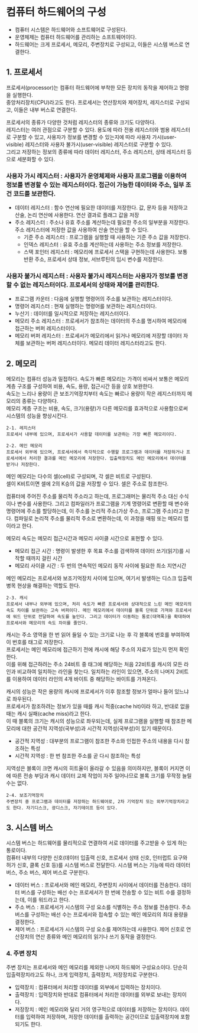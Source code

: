 # 컴퓨터 하드웨어의 구성

- 컴퓨터 시스템은 하드웨어와 소프트웨어로 구성된다.  
- 운영체제는 컴퓨터 하드웨어를 관리하는 소프트웨어이다.
- 하드웨어는 크게 프로세서, 메모리, 주변장치로 구성되고, 이들은 시스템 버스로 연결한다.



## 1. 프로세서
  프로세서(processor)는 컴퓨터 하드웨어에 부착한 모든 장치의 동작을 제어하고 명령을 실행한다.  
  중앙처리장치(CPU)라고도 한다. 프로세서는 연산장치와 제어장치, 레지스터로 구성되고, 이들은 내부 버스로 연결한다.  


  프로세서의 종류가 다양한 것처럼 레지스터의 종류와 크기도 다양하다.  
  레지스터는 여러 관점으로 구분할 수 있다. 용도에 따라 전용 레지스터와 범용 레지스터로 구분할 수 있고, 사용자가 정보를 변경할 수 있는지에 따라 사용자 가시(user-visible) 레지스터와 사용자 불가시(user-visible) 레지스터로 구분할 수 있다.  
  그리고 저장하는 정보의 종류에 따라 데이터 레지스터, 주소 레지스터, 상태 레지스터 등으로 세분화할 수 있다.  

  ### 사용자 가시 레지스터 : 사용자가 운영체제와 사용자 프로그램을 이용하여 정보를 변경할 수 있는 레지스터이다. 접근이 가능한 데이터와 주소, 일부 조건 코드를 보관한다.
  - 데이터 레지스터 : 함수 연산에 필요한 데이터를 저장한다. 값, 문자 등을 저장하고 산술, 논리 연산에 사용한다. 연산 결과로 플래그 값을 저장
  - 주소 레지스터 : 주소나 유효 주소를 계산하는데 필요한 주소의 일부분을 저장한다. 주소 레지스터에 저장한 값을 사용하여 산술 연산을 할 수 있다.
    - 기준 주소 레지스터 : 프로그램을 실행할 때 사용하는 기준 주소 값을 저장한다. 
    - 인덱스 레지스터 : 유효 주소를 계산하는데 사용하는 주소 정보를 저장한다.
    - 스택 포인터 레지스터 : 메모리에 프로세서 스택을 구현하는데 사용한다. 보통 반환 주소, 프로세서 상태 정보, 서브루틴의 임시 변수를 저장한다.

  ### 사용자 불가시 레지스터 : 사용자 불가시 레지스터는 사용자가 정보를 변경할 수 없는 레지스터이다. 프로세서의 상태와 제어를 관리한다.
  - 프로그램 카운터 : 다음에 실행할 명령어의 주소를 보관하는 레지스터이다.
  - 명령어 레지스터 : 현재 실행하는 명령어를 보관하는 레지스터이다.
  - 누산기 : 데이터를 일시적으로 저장하는 레지스터이다.
  - 메모리 주소 레지스터 : 프로세서가 참조하는 데이터의 주소를 명시하여 메모리에 접근하는 버퍼 레지스터이다.
  - 메모리 버퍼 레지스터 : 프로세서가 메모리에서 읽거나 메모리에 저장할 데이터 자체를 보관하는 버퍼 레지스터이다. 메모리 데이터 레지스터라고도 한다.  



## 2. 메모리  
  메모리는 컴퓨터 성능과 밀접하다. 속도가 빠른 메모리는 가격이 비싸서 보통은 메모리 계층 구조를 구성하여 비용, 속도, 용량, 접근시간 등을 상호 보완한다.  
  속도는 느리나 용량이 큰 보조기억장치부터 속도는 빠르나 용량이 작은 레지스터까지 메모리의 종류는 다양하다.  
  메모리 계층 구조는 비용, 속도, 크기(용량)가 다른 메모리를 효과적으로 사용함으로써 시스템의 성능을 향상시킨다.


    2-1. 레지스터
    프로세서 내부에 있으며, 프로세서가 사용할 데이터를 보관하는 가장 빠른 메모리이다.

    2-2. 메인 메모리
    프로세서 외부에 있으며, 프로세서에서 즉각적으로 수행할 프로그램과 데이터를 저장하거나 프로세서에서 처리한 결과를 메인 메모리에 저장한다. 입출력장치도 메인 메모리에서 데이터를 받거나 저장한다.

  메인 메모리는 다수의 셀(cell)로 구성되며, 각 셀은 비트로 구성된다.  
  셀이 K비트이면 셀에 2의 K승의 값을 저장할 수 있다. 셀은 주소로 참조한다.  

  컴퓨터에 주어진 주소를 물리적 주소라고 하는데, 프로그래머는 물리적 주소 대신 수식이나 변수를 사용한다. 그리고 컴파일러가 프로그램을 기계 명령어로 변환할 때 변수와 명령어에 주소를 할당하는데, 이 주소를 논리적 주소(가상 주소, 프로그램 주소)라고 한다. 컴파일로 논리적 주소를 물리적 주소로 변환하는데, 이 과정을 매핑 또는 메모리 맵이라고 한다.

  메모리 속도는 메모리 접근시간과 메모리 사이클 시간으로 표현할 수 있다.  
  - 메모리 접근 시간 : 명령이 발생한 후 목표 주소를 검색하여 데이터 쓰기(읽기)를 시작할 때까지 걸린 시간  
  - 메모리 사이클 시간 : 두 번의 연속적인 메모리 동작 사이에 필요한 최소 지연시간

메인 메모리는 프로세서와 보조기억장치 사이에 있으며, 여기서 발생하는 디스크 입출력 병목 현상을 해결하는 역할도 한다.

    2-3. 캐시
    프로세서 내부나 외부에 있으며, 처리 속도가 빠른 프로세서와 상대적으로 느린 메인 메모리의 속도 차이를 보완하는 고속 버퍼이다. 메인 메모리에서 데이터를 블록 단위로 가져와 프로세서에 워드 단위로 전달하여 속도를 높인다. 그리고 데이터가 이동하는 통로(대역폭)을 확대하여 프로세서와 메모리의 속도 차이를 줄인다.

캐시는 주소 영역을 한 번 읽어 들일 수 있는 크기로 나눈 후 각 블록에 번호를 부여하여 이 번호를 태그로 저장한다.  
프로세서는 메인 메모리에 접근하기 전에 캐시에 해당 주소의 자료가 있는지 먼저 확인한다.  
이를 위해 접근하려는 주소 24비트 중 태그에 해당하는 처음 22비트를 캐시의 모든 라인과 비교하여 일치하는 라인을 찾는다. 일치하는 라인이 있으면, 주소의 나머지 2비트를 이용하여 데이터 라인의 4개 바이트 중 해당하는 바이트를 가져온다.

캐시의 성능은 작은 용량의 캐시에 프로세서가 이후 참조할 정보가 얼마나 들어 있느냐로 좌우된다.  
프로세서가 참조하려는 정보가 있을 때를 캐시 적중(cache hit)이라 하고, 반대로 없을 때는 캐시 실패(cache miss)라고 한다.  
이 때 블록의 크기는 캐시의 성능으로 좌우되는데, 실제 프로그램을 실행할 때 참조한 메모리에 대한 공간적 지역성(국부성)과 시간적 지역성(국부성)이 있기 때문이다.

  - 공간적 지역성 : 대부분의 프로그램이 참조한 주소와 인접한 주소의 내용을 다시 참조하는 특성
  - 시간적 지역성 : 한 번 참조한 주소를 곧 다시 참조하는 특성

지역성은 블록이 크면 캐시의 히트율이 올라갈 수 있음을 의미하지만, 블록이 커지면 이에 따른 전송 부담과 캐시 데이터 교체 작업이 자주 일어나므로 블록 크기를 무작정 늘릴 수는 없다.

    2-4. 보조기억장치
    주변장치 중 프로그램과 데이터를 저장하는 하드웨어로, 2차 기억장치 또는 외부기억장치라고도 한다. 자기디스크, 광디스크, 자기테이프 등이 있다.


## 3. 시스템 버스
  시스템 버스는 하드웨어를 물리적으로 연결하여 서로 데이터를 주고받을 수 있게 하는 통로이다.  
  컴퓨터 내부의 다양한 신호(데이터 입출력 신호, 프로세서 상태 신호, 인터럽트 요구와 허가 신호, 클록 신호 등)를 시스템 버스로 전달한다. 시스템 버스는 기능에 따라 데이터 버스, 주소 버스, 제어 버스로 구분한다.

  - 데이터 버스 : 프로세서와 메인 메모리, 주변장치 사이에서 데이터를 전송한다. 데이터 버스를 구성하는 배선 수는 프로세서가 한 번에 전송할 수 있는 비트 수를 결정하는데, 이를 워드라고 한다.
  - 주소 버스 : 프로세서가 시스템의 구성 요소를 식별하는 주소 정보를 전송한다. 주소 버스를 구성하는 배선 수는 프로세서와 접속할 수 있는 메인 메모리의 최대 용량을 결정한다.
  - 제어 버스 : 프로세서가 시스템의 구성 요소를 제어하는데 사용한다. 제어 신호로 연산장치의 연산 종류와 메인 메모리의 읽기나 쓰기 동작을 결정한다.


### 4. 주변 장치
  주변 장치는 프로세서와 메인 메모리를 제외한 나머지 하드웨어 구성요소이다. 단순히 입출력장치라고도 하나, 크게 입력장치, 출력장치, 저장장치로 구분한다.
  - 입력장치 : 컴퓨터에서 처리할 데이터를 외부에서 입력하는 장치이다.
  - 출력장치 : 입력장치와 반대로 컴퓨터에서 처리한 데이터를 외부로 보내는 장치이다.
  - 저장장치 : 메인 메모리와 달리 거의 영구적으로 데이터를 저장하는 장치이다. 데이터를 입력하여 저장하며, 저장한 데이터를 출력하는 공간이므로 입출력장치에 포함되기도 한다.